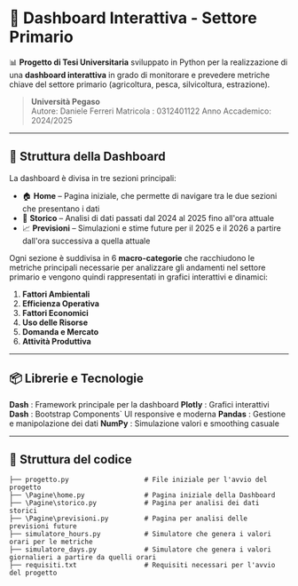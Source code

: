 # 🌿 Dashboard Interattiva - Settore Primario

📊 **Progetto di Tesi Universitaria** sviluppato in Python per la realizzazione di una **dashboard interattiva** in grado di monitorare e prevedere metriche chiave del settore primario (agricoltura, pesca, silvicoltura, estrazione).

> **Università Pegaso**  
> Autore: Daniele Ferreri
> Matricola : 0312401122
> Anno Accademico: 2024/2025

---

## 🧱 Struttura della Dashboard

La dashboard è divisa in tre sezioni principali:

- 🏠 **Home** – Pagina iniziale, che permette di navigare tra le due sezioni che presentano i dati
- 📁 **Storico** – Analisi di dati passati dal 2024 al 2025 fino all'ora attuale
- 📈 **Previsioni** – Simulazioni e stime future per il 2025 e il 2026 a partire dall'ora successiva a quella attuale

Ogni sezione è suddivisa in 6 **macro-categorie** che racchiudono le metriche principali necessarie per analizzare gli andamenti nel settore primario e vengono quindi rappresentati in grafici interattivi e dinamici:

1. **Fattori Ambientali**
2. **Efficienza Operativa**
3. **Fattori Economici**
4. **Uso delle Risorse**
5. **Domanda e Mercato**
6. **Attività Produttiva**

---

## 📦 Librerie e Tecnologie

**Dash**   : Framework principale per la dashboard 
**Plotly** : Grafici interattivi 
**Dash**   : Bootstrap Components` UI responsive e moderna 
**Pandas** : Gestione e manipolazione dei dati 
**NumPy**  : Simulazione valori e smoothing casuale 

---

## 📁 Struttura del codice


```plaintext
├── progetto.py                   # File iniziale per l'avvio del progetto
├── \Pagine\home.py               # Pagina iniziale della Dashboard
├── \Pagine\storico.py            # Pagina per analisi dei dati storici
├── \Pagine\previsioni.py         # Pagina per analisi delle previsioni future
├── simulatore_hours.py           # Simulatore che genera i valori orari per le metriche
├── simulatore_days.py            # Simulatore che genera i valori giornalieri a partire da quelli orari
├── requisiti.txt                 # Requisiti necessari per l'avvio del progetto
